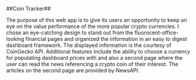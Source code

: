 ##Coin Tracker##

The purpose of this web app is to give its users an opportunity to keep an eye on the value performance of
the more popular crypto currencies. I chose an eye-catching design to stand out from the fluorocent-office-looking financial 
pages and organized the information in an easy to digest dashboard framework. The displayed information is the courtesy of 
CoinGecko API. Additional features include the ability to choose a currency for populating dashboard prices with and also a second page where
the user can read the news referencing a crypto coin of their interest. The articles on the second page are provided by NewsAPI.






